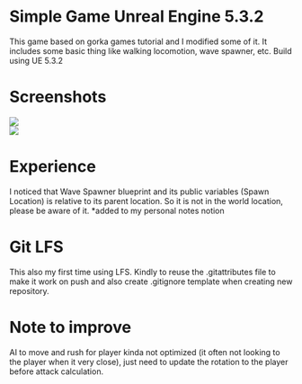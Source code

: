# Simple Game Unreal Engine 5.3.2

This game based on gorka games tutorial and I modified some of it. It includes some basic thing like walking locomotion, wave spawner, etc. Build using UE 5.3.2

# Screenshots

![](https://github.com/ydhnwb/fps_simple_game/blob/main/Screenshot1.png)  
![](https://github.com/ydhnwb/fps_simple_game/blob/main/Screenshot2.png)

# Experience

I noticed that Wave Spawner blueprint and its public variables (Spawn Location) is relative to its parent location.
So it is not in the world location, please be aware of it. \*added to my personal notes notion

# Git LFS

This also my first time using LFS. Kindly to reuse the .gitattributes file to make it work on push and also create .gitignore template when creating new repository.

# Note to improve

AI to move and rush for player kinda not optimized (it often not looking to the player when it very close), just need to update the rotation to the player before attack calculation.
